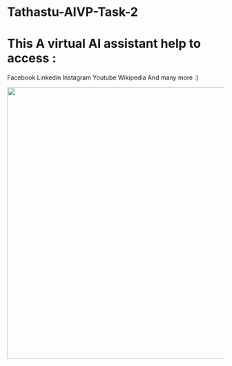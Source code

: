 # Tathastu-AIVP-Task-2
# This A virtual AI assistant help to access :
Facebook
Linkedin
Instagram
Youtube
Wikipedia
And many more :)


<img src="https://knowmax-ai-website.s3.amazonaws.com/wp-content/uploads/2021/01/21171815/Virtual-Assistance-Support.jpg" width="628"/>
